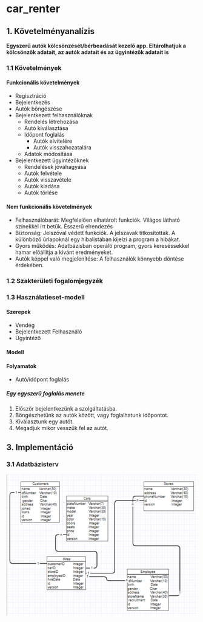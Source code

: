 # car_renter

## 1. Követelményanalízis
**Egyszerű autók kölcsönzését/bérbeadását kezelő app. Eltárolhatjuk a kölcsönzők adatait, az autók adatait és az ügyintézők adatait is**
### 1.1 Követelmények

#### Funkcionális követelmények
 - Regisztráció
 - Bejelentkezés
 - Autók böngészése
 - Bejelentkezett felhasználóknak   
   - Rendelés létrehozása
   - Autó kiválasztása
   - Időpont foglalás
     - Autók elvitelére
     - Autók visszahozatalára
   - Adatok módosítása
 - Bejelentkezett ügyintézőknek
   - Rendelések jóváhagyása
   - Autók felvétele
   - Autók visszavétele
   - Autók kiadása
   - Autók törlése
#### Nem funkcionális követelmények
  - Felhasználóbarát: Megfelelően elhatárolt funkciók. Világos látható színekkel írt betűk. Ésszerű elrendezés
  - Biztonság: Jelszóval védett funkciók. A jelszavak titkosítottak.
    A különböző űrlapoknál egy hibalistában kijelzi a program a hibákat.
  - Gyors működés: Adatbázisban operáló program, gyors kereséssekkel hamar előállítja a kívánt eredményeket.
  - Autók képpel való megjelenítése: A felhasználók könnyebb döntése érdekében.

### 1.2 Szakterületi fogalomjegyzék

### 1.3 Használatieset-modell
    
#### Szerepek

- Vendég
- Bejelentkezett Felhasználó
- Ügyintéző

#### Modell

#### Folyamatok 
  - Autó/idópont foglalás
  

##### Egy egyszerű foglalás menete

 1. Először bejelentkezünk a szolgáltatásba.
 2. Böngészhetünk az autók között, vagy foglalhatunk időpontot.
 3. Kiválasztunk egy autót.
 4. Megadjuk mikor vesszük fel az autót.

## 3. Implementáció

### 3.1 Adatbázisterv

![Database terv](pictures/database.png)

